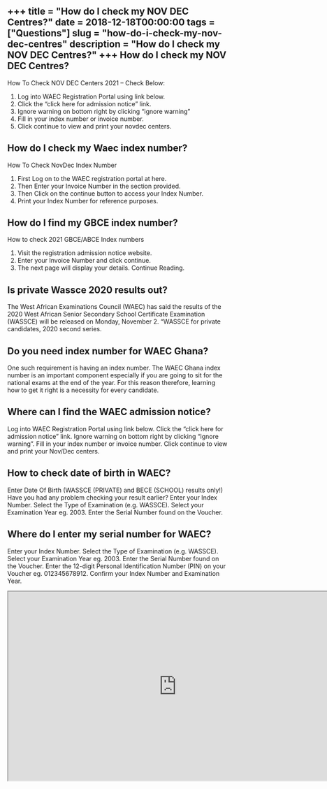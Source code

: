 +++
title = "How do I check my NOV DEC Centres?"
date = 2018-12-18T00:00:00
tags = ["Questions"]
slug = "how-do-i-check-my-nov-dec-centres"
description = "How do I check my NOV DEC Centres?"
+++
How do I check my NOV DEC Centres?
----------------------------------

How To Check NOV DEC Centers 2021 – Check Below:

1. Log into WAEC Registration Portal using link below.
2. Click the “click here for admission notice” link.
3. Ignore warning on bottom right by clicking “ignore warning”
4. Fill in your index number or invoice number.
5. Click continue to view and print your novdec centers.

How do I check my Waec index number?
------------------------------------

How To Check NovDec Index Number

1. First Log on to the WAEC registration portal at here.
2. Then Enter your Invoice Number in the section provided.
3. Then Click on the continue button to access your Index Number.
4. Print your Index Number for reference purposes.

How do I find my GBCE index number?
-----------------------------------

How to check 2021 GBCE/ABCE Index numbers

1. Visit the registration admission notice website.
2. Enter your Invoice Number and click continue.
3. The next page will display your details. Continue Reading.

Is private Wassce 2020 results out?
-----------------------------------

The West African Examinations Council (WAEC) has said the results of the 2020 West African Senior Secondary School Certificate Examination (WASSCE) will be released on Monday, November 2. “WASSCE for private candidates, 2020 second series.

Do you need index number for WAEC Ghana?
----------------------------------------

One such requirement is having an index number. The WAEC Ghana index number is an important component especially if you are going to sit for the national exams at the end of the year. For this reason therefore, learning how to get it right is a necessity for every candidate.

Where can I find the WAEC admission notice?
-------------------------------------------

Log into WAEC Registration Portal using link below. Click the “click here for admission notice” link. Ignore warning on bottom right by clicking “ignore warning”. Fill in your index number or invoice number. Click continue to view and print your Nov/Dec centers.

How to check date of birth in WAEC?
-----------------------------------

Enter Date Of Birth (WASSCE (PRIVATE) and BECE (SCHOOL) results only!) Have you had any problem checking your result earlier? Enter your Index Number. Select the Type of Examination (e.g. WASSCE). Select your Examination Year eg. 2003. Enter the Serial Number found on the Voucher.

Where do I enter my serial number for WAEC?
-------------------------------------------

Enter your Index Number. Select the Type of Examination (e.g. WASSCE). Select your Examination Year eg. 2003. Enter the Serial Number found on the Voucher. Enter the 12-digit Personal Identification Number (PIN) on your Voucher eg. 012345678912. Confirm your Index Number and Examination Year.

<iframe allow="accelerometer; autoplay; clipboard-write; encrypted-media; gyroscope; picture-in-picture" allowfullscreen="" class="__youtube_prefs__  epyt-is-override  no-lazyload" data-no-lazy="1" data-origheight="433" data-origwidth="770" data-skipgform_ajax_framebjll="" height="433" id="_ytid_67740" loading="lazy" src="https://www.youtube.com/embed/zUkgHAK-mB0?enablejsapi=1&autoplay=0&cc_load_policy=0&cc_lang_pref=&iv_load_policy=1&loop=0&modestbranding=0&rel=1&fs=1&playsinline=0&autohide=2&theme=dark&color=red&controls=1&" title="YouTube player" width="770"></iframe>